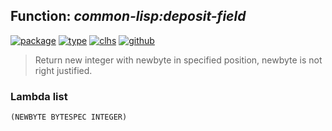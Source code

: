 ## Function: ***common-lisp:deposit-field***
[![package](https://img.shields.io/badge/Package-COMMON--LISP-5f9ea0.svg?style=social&colorA=999999)](../) [![type](https://img.shields.io/badge/Type-Function-5f9ea0.svg?style=social&colorA=999999)](../#function) [![clhs](https://img.shields.io/badge/CLHS-DEPOSIT--FIELD-5f9ea0.svg?style=social&colorA=999999)](http://www.lispworks.com/documentation/HyperSpec/Body/f_deposi.htm) [![github](https://img.shields.io/badge/GitHub-View_the_source-5f9ea0.svg?style=social&colorA=999999&logo=github)](https://github.com/sbcl/sbcl/blob/master/src/code/numbers.lisp/) 

> Return new integer with newbyte in specified position, newbyte is not right justified.

### Lambda list
```
(NEWBYTE BYTESPEC INTEGER)
```

